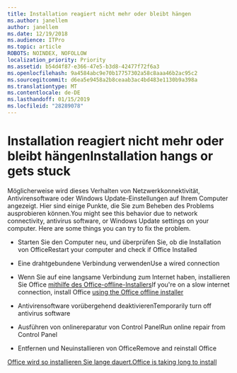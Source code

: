 ```yaml
---
title: Installation reagiert nicht mehr oder bleibt hängen
ms.author: janellem
author: janellem
ms.date: 12/19/2018
ms.audience: ITPro
ms.topic: article
ROBOTS: NOINDEX, NOFOLLOW
localization_priority: Priority
ms.assetid: b54d4f87-e366-47e5-b3d8-42477f72f6a3
ms.openlocfilehash: 9a4584abc9e70b17757302a58c8aaa46b2ac95c2
ms.sourcegitcommit: d6ea5e9458a2b8ceaab3ac4bd483e1130b9a398a
ms.translationtype: MT
ms.contentlocale: de-DE
ms.lasthandoff: 01/15/2019
ms.locfileid: "28289078"
---
```

# <a name="installation-hangs-or-gets-stuck"></a><span data-ttu-id="2dd76-102">Installation reagiert nicht mehr oder bleibt hängen</span><span class="sxs-lookup"><span data-stu-id="2dd76-102">Installation hangs or gets stuck</span></span>

<span data-ttu-id="2dd76-p101">Möglicherweise wird dieses Verhalten von Netzwerkkonnektivität, Antivirensoftware oder Windows Update-Einstellungen auf Ihrem Computer angezeigt. Hier sind einige Punkte, die Sie zum Beheben des Problems ausprobieren können.</span><span class="sxs-lookup"><span data-stu-id="2dd76-p101">You might see this behavior due to network connectivity, antivirus software, or Windows Update settings on your computer. Here are some things you can try to fix the problem.</span></span>
  
- <span data-ttu-id="2dd76-105">Starten Sie den Computer neu, und überprüfen Sie, ob die Installation von Office</span><span class="sxs-lookup"><span data-stu-id="2dd76-105">Restart your computer and check if Office Installed</span></span>
    
- <span data-ttu-id="2dd76-106">Eine drahtgebundene Verbindung verwenden</span><span class="sxs-lookup"><span data-stu-id="2dd76-106">Use a wired connection</span></span>
    
- <span data-ttu-id="2dd76-107">Wenn Sie auf eine langsame Verbindung zum Internet haben, installieren Sie Office [mithilfe des Office-offline-Installers](https://support.office.com/article/f0a85fe7-118f-41cb-a791-d59cef96ad1c?wt.mc_id=Alchemy_ClientDIA.aspx)</span><span class="sxs-lookup"><span data-stu-id="2dd76-107">If you're on a slow internet connection, install Office [using the Office offline installer](https://support.office.com/article/f0a85fe7-118f-41cb-a791-d59cef96ad1c?wt.mc_id=Alchemy_ClientDIA.aspx)</span></span>
    
- <span data-ttu-id="2dd76-108">Antivirensoftware vorübergehend deaktivieren</span><span class="sxs-lookup"><span data-stu-id="2dd76-108">Temporarily turn off antivirus software</span></span>
    
- <span data-ttu-id="2dd76-109">Ausführen von onlinereparatur von Control Panel</span><span class="sxs-lookup"><span data-stu-id="2dd76-109">Run online repair from Control Panel</span></span>
    
- <span data-ttu-id="2dd76-110">Entfernen und Neuinstallieren von Office</span><span class="sxs-lookup"><span data-stu-id="2dd76-110">Remove and reinstall Office</span></span>
    
[<span data-ttu-id="2dd76-111">Office wird so installieren Sie lange dauert.</span><span class="sxs-lookup"><span data-stu-id="2dd76-111">Office is taking long to install</span></span>](https://support.office.com/article/0f09f357-3fef-42a6-b8aa-cef4c6c44bdf?wt.mc_id=Alchemy_ClientDIA.aspx)
  


